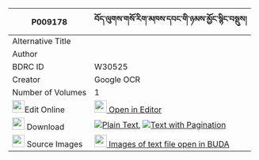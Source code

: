 |P009178|བོད་ལུགས་གསོ་རིག་མཁས་དབང་གི་ཉམས་མྱོང་སྙིང་བསྡུས། 
| --- | --- 
|Alternative Title |
|Author | 
|BDRC ID | W30525
|Creator | Google OCR
|Number of Volumes| 1
|<img width="25" src="https://img.icons8.com/color/25/000000/edit-property.png">Edit Online| [<img width="25" src="https://avatars.githubusercontent.com/u/45091458?s=200&v=4"> Open in Editor](http://editor.openpecha.org/P009178)
|<img width="25" src="https://img.icons8.com/fluent/48/000000/download-2.png"/>  Download | [![](https://img.icons8.com/color/20/000000/txt.png)Plain Text](https://github.com/Openpecha/P009178/releases/download/v1/boluk_sorik_khe_wang_gi_nyamny_plain_P009178.zip), [![](https://img.icons8.com/color/20/000000/txt.png)Text with Pagination](https://github.com/Openpecha/P009178/releases/download/v1/boluk_sorik_khe_wang_gi_nyamny_pages_P009178.zip)
|<img width="25" src="https://img.icons8.com/plasticine/100/000000/pictures-folder.png"/>  Source Images | [<img width="25" src="https://library.bdrc.io/icons/BUDA-small.svg"> Images of text file open in BUDA](https://library.bdrc.io/show/bdr:W30525)